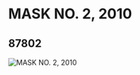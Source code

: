 # MASK NO. 2, 2010
## 87802
![MASK NO. 2, 2010](https://lc-www-live-s.legocdn.com/media/bricks/5/2/4578973.jpg)